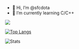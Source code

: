 - 👋 Hi, I’m @sfcdota
- 🌱 I’m currently learning C/C++

<p align="left">
  <a href="https://profile.intra.42.fr/users/cbach">
    <img src="https://badge42.herokuapp.com/api/stats/cbach?darkmode=true"/>
  </a>
</p>

[![Top Langs](https://github-readme-stats.vercel.app/api/top-langs/?username=sfcdota&exclude_repo=github-readme-stats,anuraghazra.github.io&langs_count=10&theme=nord&layout=compact&hide=php,javascript,css,html,swift,roff)](https://github.com/anuraghazra/github-readme-stats)

![Stats](https://github-readme-stats.vercel.app/api?username=sfcdota&count_private=true&show_icons=true&theme=nord)
